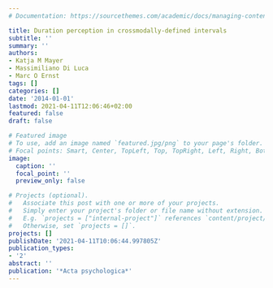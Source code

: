 ```yaml
---
# Documentation: https://sourcethemes.com/academic/docs/managing-content/

title: Duration perception in crossmodally-defined intervals
subtitle: ''
summary: ''
authors:
- Katja M Mayer
- Massimiliano Di Luca
- Marc O Ernst
tags: []
categories: []
date: '2014-01-01'
lastmod: 2021-04-11T12:06:46+02:00
featured: false
draft: false

# Featured image
# To use, add an image named `featured.jpg/png` to your page's folder.
# Focal points: Smart, Center, TopLeft, Top, TopRight, Left, Right, BottomLeft, Bottom, BottomRight.
image:
  caption: ''
  focal_point: ''
  preview_only: false

# Projects (optional).
#   Associate this post with one or more of your projects.
#   Simply enter your project's folder or file name without extension.
#   E.g. `projects = ["internal-project"]` references `content/project/deep-learning/index.md`.
#   Otherwise, set `projects = []`.
projects: []
publishDate: '2021-04-11T10:06:44.997805Z'
publication_types:
- '2'
abstract: ''
publication: '*Acta psychologica*'
---
```


